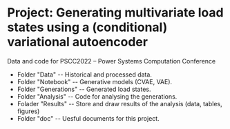 # Project: Generating multivariate load states using a (conditional) variational autoencoder
Data and code for PSCC2022 – Power Systems Computation Conference
* Folder "Data" -- Historical and processed data.
* Folder "Notebook" -- Generative models (CVAE, VAE).
* Folder "Generations" -- Generated load states.
* Folder "Analysis" -- Code for analysing the generations.
* Folader "Results" -- Store and draw results of the analysis (data, tables, figures)
* Folder "doc" -- Uesful documents for this project.
